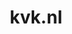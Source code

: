 ---
layout: post
title:  "kvk.nl"
internal_url:  "/dutchgov/kvk.nl.html"
subdomains_count: 195
all_subdomains_count: 483
urls_count: 60
ssl_rank: 0
http_rank: 57.933333333333
url_link: /data/kvk.nl/urls.txt
all_subdomains_link: /data/kvk.nl/all_subdomains.txt
subdomains_link: /data/kvk.nl/subdomains.txt
categories: dutchgov
---
